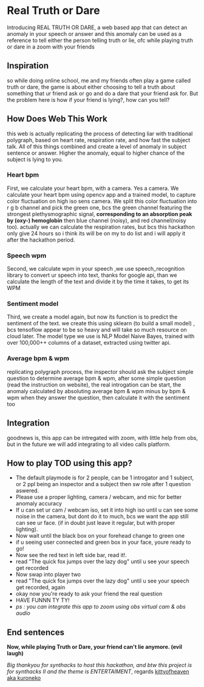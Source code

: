 # Real Truth or Dare
Introducing REAL TRUTH OR DARE, a web based app that can detect an anomaly in your speech or answer and this anomaly can be used as a reference to tell either the person telling truth or lie, ofc while playing truth or dare in a zoom with your friends

## Inspiration
so while doing online school, me and my friends often play a game called truth or dare, the game is about either choosing to tell a truth about something that ur friend ask or go and do a dare that your friend ask for. But the problem here is how if your friend is lying?, how can you tell?

## How Does Web This Work
this web is actually replicating the process of detecting liar with traditional polygraph, based on heart rate, respiration rate, and how fast the subject talk. All of this things combined and create a level of anomaly in subject sentence or answer. Higher the anomaly, equal to higher chance of the subject is lying to you.

### Heart bpm
First, we calculate your heart bpm, with a camera. Yes a camera.
We calculate your heart bpm using opencv app and a trained model, to capture color fluctuation on high iso sens camera. We split this color fluctuation into r g b channel and pick the green one, bcs the green channel featuring the strongest plethysmographic signal, **corresponding to an absorption peak by (oxy-) hemoglobin** then blue channel (noisy), and red channel(noisy too). actually we can calculate the respiration rates, but bcs this hackathon only give 24 hours so i think its will be on my to do list and i will apply it after the hackathon period.

### Speech wpm
Second, we calculate wpm in your speech ,we use speech_recognition library to convert ur speech into text, thanks for google api, than we calculate the length of the text and divide it by the time it takes, to get its WPM

### Sentiment model 
Third, we create a model again, but now its function is to predict the sentiment of the text. we create this using sklearn (to build a small model) , bcs tensoflow appear to be so heavy and will take so much resource on cloud later. The model type we use is NLP Model Naive Bayes, trained with over 100,000++ columns of a dataset, extracted using twitter api.

### Average bpm & wpm
replicating polygraph process, the inspector should ask the subject simple question to determine average bpm & wpm, after some simple question (read the instruction on website), the real introgation can be start, the anomaly calculated by absoluting average bpm & wpm minus by bpm & wpm when they answer the question, then calculate it with the sentiment too

## Integration
goodnews is, this app can be intregated with zoom, with little help from obs, but in the future we will add integrating to all video calls platform.

## How to play TOD using this app?
- The default playmode is for 2 people, can be 1 introgator and 1 subject, or 2 ppl being an inspector and a subject then sw role after 1 question aswered.
- Please use a proper lighting, camera / webcam, and mic for better anomaly accuracy
- If u can set ur cam / webcam iso, set it into high iso until u can see some noise in the camera, but dont do it to much, bcs we want the app still can see ur face. (if in doubt just leave it regular, but with proper lighting).
- Now wait until the black box on your forehead change to green one
- if u seeing user connected and green box in your face, youre ready to go!
- Now see the red text in left side bar, read it!.
- read "The quick fox jumps over the lazy dog" until u see your speech get recorded
- Now swap into player two 
- read "The quick fox jumps over the lazy dog" until u see your speech get recorded, again
- okay now you're ready to ask your friend the real question
- HAVE FUNNN TY TY!
- _ps : you can integrate this app to zoom using obs virtual cam & obs audio_

## End sentences
**Now, while playing Truth or Dare, your friend can't lie anymore. (evil laugh)** 

_Big thankyou for synthacks to host this hackathon, and btw this project is for synthacks II and the theme is ENTERTAIMENT_, regards [kittyofheaven aka kuroneko](https://github.com/kittyofheaven)
